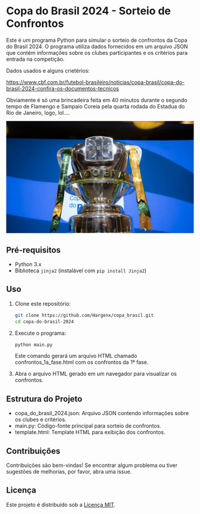 # Copa do Brasil 2024 - Sorteio de Confrontos

Este é um programa Python para simular o sorteio de confrontos da Copa do Brasil 2024. O programa utiliza dados fornecidos em um arquivo JSON que contém informações sobre os clubes participantes e os critérios para entrada na competição.

Dados usados e alguns crietérios:

https://www.cbf.com.br/futebol-brasileiro/noticias/copa-brasil/copa-do-brasil-2024-confira-os-documentos-tecnicos

Obviamente é só uma brincadeira feita em 40 minutos durante o segundo tempo de Flamengo e Sampaio Coreia pela quarta rodada do Estadua do Rio de Janeiro, logo, lol....

![A taça](image.png)


## Pré-requisitos

- Python 3.x
- Biblioteca `jinja2` (instalável com `pip install Jinja2`)

## Uso

1. Clone este repositório:

   ```bash
   git clone https://github.com/Hargenx/copa_brasil.git
   cd copa-do-brasil-2024
    ```

2. Execute o programa:
    ```bash
    python main.py
    ```
    Este comando gerará um arquivo HTML chamado confrontos_1a_fase.html com os confrontos da 1ª fase.


3. Abra o arquivo HTML gerado em um navegador para visualizar os confrontos.

## Estrutura do Projeto

- copa_do_brasil_2024.json: Arquivo JSON contendo informações sobre os clubes e critérios.
- main.py: Código-fonte principal para sorteio de confrontos.
- template.html: Template HTML para exibição dos confrontos.

## Contribuições

Contribuições são bem-vindas! Se encontrar algum problema ou tiver sugestões de melhorias, por favor, abra uma issue.

## Licença

Este projeto é distribuído sob a [Licença MIT](LICENSE).
